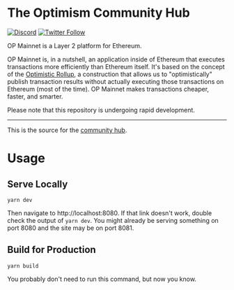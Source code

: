 # The Optimism Community Hub

[![Discord](https://img.shields.io/discord/667044843901681675.svg?color=768AD4&label=discord&logo=https%3A%2F%2Fdiscordapp.com%2Fassets%2F8c9701b98ad4372b58f13fd9f65f966e.svg)](https://discord-gateway.optimism.io)
[![Twitter Follow](https://img.shields.io/twitter/follow/OptimismFND.svg?label=OptimismFND&style=social)](https://twitter.com/OptimismFND)

OP Mainnet is a Layer 2 platform for Ethereum.

OP Mainnet is, in a nutshell, an application inside of Ethereum that executes transactions more efficiently than Ethereum itself. It's based on the concept of the [Optimistic Rollup](https://research.paradigm.xyz/rollups), a construction that allows us to "optimistically" publish transaction results without actually executing those transactions on Ethereum (most of the time). OP Mainnet makes transactions cheaper, faster, and smarter.

Please note that this repository is undergoing rapid development.

------

This is the source for the [community hub](https://community.optimism.io/).

# Usage
## Serve Locally
```shell
yarn dev
```

Then navigate to http://localhost:8080.
If that link doesn't work, double check the output of `yarn dev`. 
You might already be serving something on port 8080 and the site may be on port 8081.

## Build for Production
```shell
yarn build
```

You probably don't need to run this command, but now you know.
